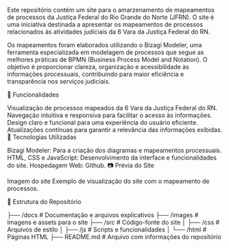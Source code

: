 

Este repositório contém um site para o amarzenamento de mapeamentos de processos da Justiça Federal do Rio Grande do Norte (JFRN). O site é uma iniciativa destinada a apresentar os mapeamentos de processos relacionados às atividades judiciais da 6 Vara da Justiça Federal do RN.

Os mapeamentos foram elaborados utilizando o Bizagi Modeler, uma ferramenta especializada em modelagem de processos que segue as melhores práticas de BPMN (Business Process Model and Notation). O objetivo é proporcionar clareza, organização e acessibilidade às informações processuais, contribuindo para maior eficiência e transparência nos serviços judiciais.

🌟 Funcionalidades

Visualização de processos mapeados da 6 Vara da Justiça Federal do RN.
Navegação intuitiva e responsiva para facilitar o acesso às informações.
Design claro e funcional para uma experiência do usuário eficiente.
Atualizações contínuas para garantir a relevância das informações exibidas.
🔧 Tecnologias Utilizadas

Bizagi Modeler: Para a criação dos diagramas e mapeamentos processuais.
HTML, CSS e JavaScript: Desenvolvimento da interface e funcionalidades do site.
Hospedagem Web: Github.
📷 Prévia do Site

Imagem do site Exemplo de visualização do site com o mapeamento de processos.

📂 Estrutura do Repositório

├── /docs             # Documentação e arquivos explicativos
├── /images           # Imagens e assets para o site
├── /src              # Código-fonte do site
│   ├── /css          # Arquivos de estilo
│   ├── /js           # Scripts e funcionalidades
│   └── /html         # Páginas HTML
├── README.md         # Arquivo com informações do repositório
